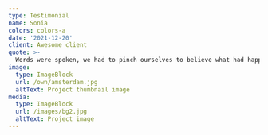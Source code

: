 ```yaml
---
type: Testimonial
name: Sonia
colors: colors-a
date: '2021-12-20'
client: Awesome client
quote: >-
  Words were spoken, we had to pinch ourselves to believe what had happened, how fate had brought us exactly what we both needed, at exactly the right time. We were not wrong
image:
  type: ImageBlock
  url: /own/amsterdam.jpg
  altText: Project thumbnail image
media:
  type: ImageBlock
  url: /images/bg2.jpg
  altText: Project image
---
```

